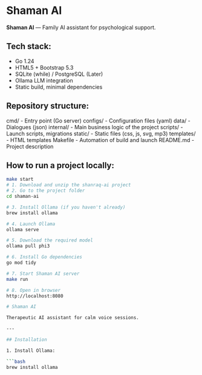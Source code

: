 # Shaman AI

**Shaman AI** — Family AI assistant for psychological support.

## Tech stack:
- Go 1.24
- HTML5 + Bootstrap 5.3
- SQLite (while) / PostgreSQL (Later)
- Ollama LLM integration
- Static build, minimal dependencies

## Repository structure:
cmd/        - Entry point (Go server)
configs/    - Configuration files (yaml)
data/       - Dialogues (json)
internal/   - Main business logic of the project
scripts/    - Launch scripts, migrations
static/     - Static files (css, js, svg, mp3)
templates/  - HTML templates
Makefile    - Automation of build and launch
README.md   - Project description

## How to run a project locally:

```bash
make start
# 1. Download and unzip the shanraq-ai project
# 2. Go to the project folder
cd shaman-ai

# 3. Install Ollama (if you haven't already)
brew install ollama

# 4. Launch Ollama
ollama serve

# 5. Download the required model
ollama pull phi3

# 6. Install Go dependencies
go mod tidy

# 7. Start Shaman AI server
make run

# 8. Open in browser
http://localhost:8080

# Shaman AI

Therapeutic AI assistant for calm voice sessions.

---

## Installation

1. Install Ollama:

```bash
brew install ollama